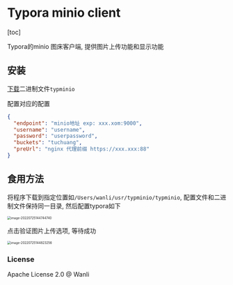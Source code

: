 # Typora minio client

[toc]

Typora的minio 图床客户端, 提供图片上传功能和显示功能

## 安装

[下载](https://github.com/wanlinus/typminio/releases)二进制文件`typminio`

配置对应的配置

```json
{
  "endpoint": "minio地址 exp: xxx.xom:9000",
  "username": "username",
  "password": "userpassword",
  "buckets": "tuchuang",
  "preUrl": "nginx 代理前缀 https://xxx.xxx:88"
}
```

## 食用方法

将程序下载到指定位置如`/Users/wanli/usr/typminio/typminio`, 配置文件和二进制文件保持同一目录, 然后配置typora如下

<img src="https://wanlinus.site:88/tuchuang-2022/fcb5a35af7834f928f2e6d9e12a4dd18.png" alt="image-20220725144744740" style="zoom:50%;" />

点击验证图片上传选项, 等待成功

<img src="https://wanlinus.site:88/tuchuang-2022/06a97946538a450c961b807085722123.png" alt="image-20220725144823256" style="zoom:50%;" />

### License

Apache License 2.0 @ Wanli


